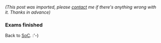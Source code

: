 *(This post was imported, please [contact](/#/contact) me if there's anything wrong with it. Thanks in advance)*

<div class="entry-body">
<h3>Exams finished</h3>
<p>
	Back to <a target="_blank" rel="nofollow" href="http://groups.google.com/group/mono-soc-2007/web/on-wcf-netpeertcpbinding-and-peerresolvers">SoC</a>. :'-)
</p>
</div>
